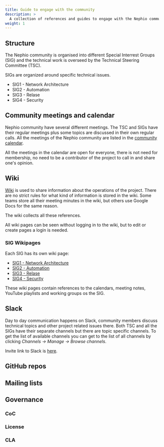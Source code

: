 ```yaml
---
title: Guide to engage with the community
description: >
  A collection of references and guides to engage with the Nephio community
weight: 1
---
```


## Structure

The Nephio community is organised into different Special Interrest Groups (SIG) and the technical work is overseed by
the Technical Steering Committee (TSC).

SIGs are organized around specific technical issues. 

* SIG1 - Network Architecture
* SIG2 - Automation
* SIG3 - Relase
* SIG4 - Security 


## Community meetings and calendar

Nephio community have several different meetings. The TSC and SIGs have their regular meetings plus some topics are
discussed in their own regular calls. All the meetings of the Nephio community are listed in the
[community calendar](https://lists.nephio.org/g/main/calendar?consolidated=1).

All the meetings in the calendar are open for everyone, there is not need for membership, no need to be a contributor of
the project to call in and share one's opinion.  

## Wiki

[Wiki](https://lf-nephio.atlassian.net/wiki/spaces/HOME/overview?mode=global) is used to share information about the
operations of the project. There are no strict rules for what kind of information is stored in the wiki. Some teams
store all their meeting minutes in the wiki, but others use Google Docs for the same reason. 

The wiki collects all these references.

All wiki pages can be seen without logging in to the wiki, but to edit or create pages a login is needed.

### SIG Wikipages

Each SIG has its own wiki page:

* [SIG1 - Network Architecture](https://lf-nephio.atlassian.net/wiki/display/HOME/SIG+Network+Architecture)
* [SIG2 - Automation](https://lf-nephio.atlassian.net/wiki/display/HOME/SIG+Automation)
* [SIG3 - Relase](https://lf-nephio.atlassian.net/wiki/display/HOME/SIG+Release)
* [SIG4 - Security](https://lf-nephio.atlassian.net/wiki/display/HOME/SIG+Security)

These wiki pages contain references to the calendars, meeting notes, YouTube playlists and working groups os the SIG.

## Slack

Day to day communication happens on Slack, community members discuss technical topics and other project related issues
there. Both TSC and all the SIGs have their separate channels but there are topic specific channels. To get the list of
available channels you can get to the list of all channels by clicking *Channels -> Manage -> Browse channels*.

Invite link to Slack is [here](https://nephio.slack.com/?redir=%2Farchives%2FC03L6QB27DM%3Fname%3DC03L6QB27DM).

## GitHub repos

## Mailing lists

## Governance

### CoC

### License

### CLA